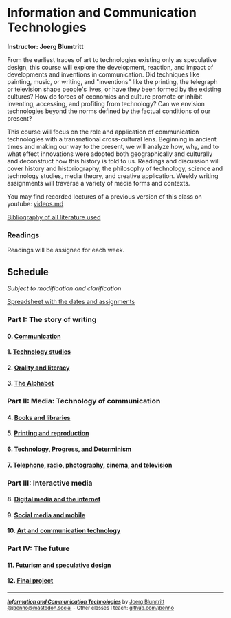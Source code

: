 # Information and Communication Technologies
**Instructor: Joerg Blumtritt**  

From the earliest traces of art to technologies existing only as speculative design, this course will explore the development, reaction, and impact of developments and inventions in communication. Did techniques like painting, music, or writing, and "inventions" like the printing, the telegraph or television shape people's lives, or have they been formed by the existing cultures? How do forces of economics and culture promote or inhibit inventing, accessing, and profiting from technology? Can we envision technologies beyond the norms defined by the factual conditions of our present?

This course will focus on the role and application of communication technologies with a transnational cross-cultural lens. Beginning in ancient times and making our way to the present, we will analyze how, why, and to what effect innovations were adopted both geographically and culturally and deconstruct how this history is told to us. Readings and discussion will cover history and historiography, the philosophy of technology, science and technology studies, media theory, and creative application. Weekly writing assignments will traverse a variety of media forms and contexts.

You may find recorded lectures of a previous version of this class on youtube: [videos.md](/files/videos.md)

[Bibliography of all literature used](/files/Bibliography.md)

### Readings
Readings will be assigned for each week.

## Schedule
*Subject to modification and clarification*

[Spreadsheet with the dates and assignments](https://docs.google.com/spreadsheets/d/1BB6HHULpT9KCe9JpZZn-oI-JxHNpXhhsdp6A8cw8cMM/edit?usp=sharing) 

### Part I: The story of writing
#### 0. [Communication](/files/00.md)
#### 1. [Technology studies](/files/01.md)
#### 2. [Orality and literacy](/files/02.md)
#### 3. [The Alphabet](/files/03.md)

### Part II: Media: Technology of communication
#### 4. [Books and libraries](/files/04.md)
#### 5. [Printing and reproduction](/files/05.md)
#### 6. [Technology, Progress, and Determinism](/files/06.md)
#### 7. [Telephone, radio, photography, cinema, and television](/files/07.md)

### Part III: Interactive media
#### 8. [Digital media and the internet](/files/08.md)
#### 9. [Social media and mobile](/files/09.md)
#### 10. [Art and communication technology](/files/10.md)

### Part IV: The future
#### 11. [Futurism and speculative design](/files/11.md)
#### 12. [Final project](/files/12.md)


***
<sup>***[Information and Communication Technologies](/README.md)*** by [Joerg Blumtritt](https://jbenno.net) [@jbenno@mastodon.social](https://mastodon.social/@jbenno) - Other classes I teach: [github.com/jbenno](https://github.com/jbenno/teaching)</sup>

